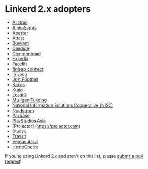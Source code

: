 # Linkerd 2.x adopters

- [Allotrac](https://allotrac.com.au)
- [AlphaSights](https://www.alphasights.com)
- [Apester](https://apester.com)
- [Attest](https://www.askattest.com)
- [Buoyant](https://buoyant.io)
- [Candide](https://candidegardening.com)
- [Commonbond](https://www.commonbond.co/)
- [Expedia](https://www.expedia.com)
- [Facelift](https://www.facelift-bbt.com/en)
- [finleap connect](https://connect.finleap.com/)
- [In Loco](https://inloco.com.br/en/)
- [Just Football](https://justfootball.io)
- [Kairos](https://kairos.com)
- [Kurio](https://kurio.id)
- [LeadIQ](https://leadiq.com)
- [Mulligan Funding](https://www.mulliganfunding.com/)
- [National Information Solutions Cooperative (NISC)](https://nisc.coop/)
- [Nordstrom](https://nordstrom.com/)
- [Paybase](https://paybase.io/)
- [PlayStudios Asia](https://www.playstudios.asia)
- [Projector] (https://projector.com)
- [Studyo](https://studyo.co)
- [Transit](https://transit.app)
- [Vernacular.ai](https://vernacular.ai/)
- [HomeChoice](https://www.homechoice.co.za/)

If you're using Linkerd 2.x and aren't on this list, please [submit a pull
request](https://github.com/linkerd/linkerd2/pulls)!
